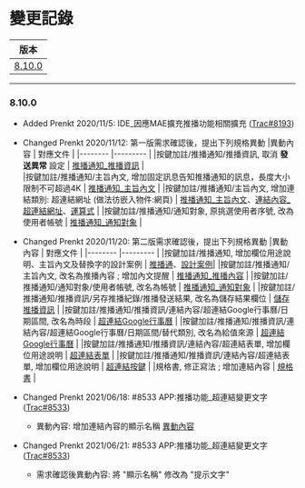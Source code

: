 變更記錄
===
| 版本 |
| :---: |
| [8.10.0](#v8_10_0) |

***
### <a id='v8_10_0'></a>8.10.0
* Added Prenkt 2020/11/5: IDE_因應MAE擴充推播功能相關擴充 ([Trac#8193])

* Changed Prenkt 2020/11/12: 第一版需求確認後，提出下列規格異動 
    |異動內容 | 對應文件 |
    |-------- |--------- |
    |按鍵加註/推播通知/推播資訊, 取消 **發送異常** 設定                             | [推播通知_推播資訊][link_fieldbreak5] |          
    |按鍵加註/推播通知/主旨內文, 增加固定訊息告知推播通知的訊息，長度大小限制不可超過4K | [推播通知_主旨內文][link_fieldbreak3] | 
    |按鍵加註/推播通知/主旨內文, 增加連結類別: 超連結網址 (做法彷嵌入物件:網頁)        | [推播通知_主旨內文][link_fieldbreak3]、[連結內容_超連結網址][link_linkurl]、[運算式][link_expression] |
    |按鍵加註/推播通知/通知對象, 原挑選使用者序號, 改為 使用者帳號                    | [推播通知_通知對象][link_fieldbreak4] |
    
* Changed Prenkt 2020/11/20: 第二版需求確認後，提出下列規格異動
    |異動內容 | 對應文件 |
    |-------- |--------- |
    |按鍵加註/推播通知, 增加欄位用途說明、主旨內文及替換字的設計案例                            | [推播通][link_maenotice]、[設計案例][link_case1]|
    |按鍵加註/推播通知/主旨內文, 改名為推播內容 ; 增加內文提醒                                 | [推播通知_推播內容][link_fieldbreak3] |
    |按鍵加註/推播通知/通知對象/使用者帳號, 改名為帳號                                         | [推播通知_通知對象][link_fieldbreak4] |
    |按鍵加註/推播通知/推播資訊/另存推播紀錄/推播發送結果, 改名為儲存結果欄位                    | [儲存推播資訊][link_savenoticeinfo] |
    |按鍵加註/推播通知/推播資訊/連結內容/超連結Google行事曆/日期區間, 改名為時段                 | [超連結Google行事曆][link_linkgooglecalendar] |
    |按鍵加註/推播通知/推播資訊/連結內容/超連結Google行事曆/日期區間/替代類別, 改名為給值來源     | [超連結Google行事曆][link_linkgooglecalendar] |
    |按鍵加註/推播通知/推播資訊/連結內容/超連結表單, 增加欄位用途說明                            | [超連結表單][link_linkform] |
    |按鍵加註/推播通知/推播資訊/連結內容/超連結表單, 增加欄位用途說明                            | [超連結按鍵][link_linkbutton] |
    |規格書, 修正寫法 ; 增加連結內容                                                          | [規格書][link_specification] |

* Changed Prenkt 2021/06/18: #8533 APP:推播功能_超連結變更文字  ([Trac#8533])
    * 異動內容: 增加連結內容的顯示名稱 [異動內容][link_show_name]

* Changed Prenkt 2021/06/21: #8533 APP:推播功能_超連結變更文字  ([Trac#8533])
    * 需求確認後異動內容: 將 "顯示名稱" 修改為 "提示文字"



<!-- 超連結 -->
[link_maenotice]:BAMAENotice.md "推播通知"
[link_fieldbreak3]:BAMAENotice.md#fieldbreak3 "欄位說明/主旨內文"
[link_fieldbreak4]:BAMAENotice.md#fieldbreak4 "欄位說明/通知對象"
[link_fieldbreak5]:BAMAENotice.md#fieldbreak5 "欄位說明/推播資訊"
[link_linkurl]:MAENotice-Link-URL.md "超連結網址"
[link_savenoticeinfo]:MAENotice-SaveNoticeInfo.md "儲存推播資訊"
[link_linkform]:MAENotice-Link-Form.md "超連結表單"
[link_linkbutton]:MAENotice-Link-Button.md "超連結按鍵"
[link_linkgooglecalendar]:MAENotice-Link-GoogleCalendar.md "連結內容_超連結Google行事曆"

[link_specification]:AffectModify-Specification.md "規格書產出"
[link_expression]:Expression.md "運算式"

[link_case1]:DesignCaseDes.md#case1
[Trac#8193]:http://trac.uneec.com/trac/neco/ticket/8193 "#8193"
[Trac#8533]:http://trac.uneec.com/trac/neco/ticket/8533#comment:2 "#8533"
[link_show_name]:BAMAENotice#link_show_name